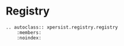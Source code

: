 # Registry

```{eval-rst}
.. autoclass:: xpersist.registry.registry
    :members:
    :noindex:
```
